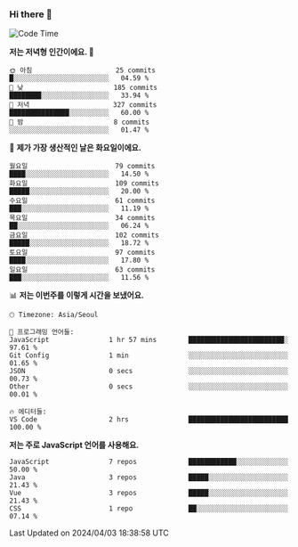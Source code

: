 ### Hi there 👋

<!--
**hi-aa/hi-aa** is a ✨ _special_ ✨ repository because its `README.md` (this file) appears on your GitHub profile.

Here are some ideas to get you started:

- 🔭 I’m currently working on ...
- 🌱 I’m currently learning ...
- 👯 I’m looking to collaborate on ...
- 🤔 I’m looking for help with ...
- 💬 Ask me about ...
- 📫 How to reach me: ...
- 😄 Pronouns: ...
- ⚡ Fun fact: ...
-->

<!--START_SECTION:waka-->
![Code Time](http://img.shields.io/badge/Code%20Time-58%20hrs%2032%20mins-blue)

**저는 저녁형 인간이에요. 🦉** 

```text
🌞 아침                     25 commits          █░░░░░░░░░░░░░░░░░░░░░░░░   04.59 % 
🌆 낮　                     185 commits         ████████░░░░░░░░░░░░░░░░░   33.94 % 
🌃 저녁                     327 commits         ███████████████░░░░░░░░░░   60.00 % 
🌙 밤　                     8 commits           ░░░░░░░░░░░░░░░░░░░░░░░░░   01.47 % 
```
📅 **제가 가장 생산적인 날은 화요일이에요.** 

```text
월요일                      79 commits          ████░░░░░░░░░░░░░░░░░░░░░   14.50 % 
화요일                      109 commits         █████░░░░░░░░░░░░░░░░░░░░   20.00 % 
수요일                      61 commits          ███░░░░░░░░░░░░░░░░░░░░░░   11.19 % 
목요일                      34 commits          ██░░░░░░░░░░░░░░░░░░░░░░░   06.24 % 
금요일                      102 commits         █████░░░░░░░░░░░░░░░░░░░░   18.72 % 
토요일                      97 commits          ████░░░░░░░░░░░░░░░░░░░░░   17.80 % 
일요일                      63 commits          ███░░░░░░░░░░░░░░░░░░░░░░   11.56 % 
```


📊 **저는 이번주를 이렇게 시간을 보냈어요.** 

```text
🕑︎ Timezone: Asia/Seoul

💬 프로그래밍 언어들: 
JavaScript               1 hr 57 mins        ████████████████████████░   97.61 % 
Git Config               1 min               ░░░░░░░░░░░░░░░░░░░░░░░░░   01.65 % 
JSON                     0 secs              ░░░░░░░░░░░░░░░░░░░░░░░░░   00.73 % 
Other                    0 secs              ░░░░░░░░░░░░░░░░░░░░░░░░░   00.01 % 

🔥 에디터들: 
VS Code                  2 hrs               █████████████████████████   100.00 % 
```

**저는 주로 JavaScript 언어를 사용해요.** 

```text
JavaScript               7 repos             ████████████░░░░░░░░░░░░░   50.00 % 
Java                     3 repos             █████░░░░░░░░░░░░░░░░░░░░   21.43 % 
Vue                      3 repos             █████░░░░░░░░░░░░░░░░░░░░   21.43 % 
CSS                      1 repo              ██░░░░░░░░░░░░░░░░░░░░░░░   07.14 % 
```




 Last Updated on 2024/04/03 18:38:58 UTC
<!--END_SECTION:waka-->
